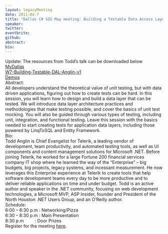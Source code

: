 ```yaml
---
layout: legacyMeeting
date: 2011-04-7
title: "Dallas C# SIG May meeting: Building a Testable Data Access Layer"
speaker:
twitter:
eventbrite:
github:
abstract:
bio:
---
```


<div id="_mcePaste">Update: The resources from Todd&#8217;s talk can be downloaded below</div>
<div><a href="http://dallas-csharp-sig.com/wp-content/uploads/2011/04/MyDallas.zip">MyDallas</a></div>
<div><a href="http://dallas-csharp-sig.com/wp-content/uploads/2011/04/W7-Building-Testable-DAL-Anglin-v1.ppt">W7-Building-Testable-DAL-Anglin-v1</a></div>
<div><a href="http://dallas-csharp-sig.com/wp-content/uploads/2011/04/Demos.zip">Demos</a></div>
<div></div>
<div>Abstract:</div>
<div id="_mcePaste">All developers understand the theoretical value of unit testing, but with data driven applications, figuring out how to create tests can be hard. In this session, you will learn how to design and build a data layer that can be tested. We will introduce data layer architecture practices and methodologies that make testing possible, and cover the basics of unit test mocking. You will also be guided through various types of testing, including unit, integration, and functional testing. Leave this session with the basics needed to start creating tests for application data layers, including those powered by LinqToSQL and Entity Framework.</div>
<div id="_mcePaste">Bio:</div>
<div id="_mcePaste">Todd Anglin is Chief Evangelist for Telerik, a leading vendor of development, team productivity, and automated testing tools, as well as UI components and content management solutions for Microsoft .NET. Before joining Telerik, he worked for a large Fortune 200 financial services company IT shop where he learned the way of the &#8220;Enterprise&#8221; &#8211; big budgets, big projects, legacy systems, and incessant measurement. He now leverages this Enterprise experience at Telerik to create tools that help software development teams every day to be more productive and to deliver reliable applications on time and under budget. Todd is an active author and speaker in the .NET community, focusing on web development technologies, a Microsoft MVP, ASP Insider, founder and President of the North Houston .NET Users Group, and an O&#8217;Reilly author.</div>
<div id="_mcePaste">Schedule:</div>
<div id="_mcePaste">6:00 &#8211; 6:30 p.m : Networking/Pizza</div>
<div id="_mcePaste">6:30 &#8211; 8:30 p.m : Main Presentation</div>
<div id="_mcePaste">8:30 p.m &nbsp; &nbsp; &nbsp; &nbsp; : Door Prizes</div>
<div>Register for the meeting <a href="http://www.eventbrite.com/event/1585152233" target="_self">here</a>.</div>

